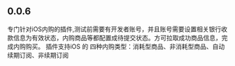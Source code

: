 ## 0.0.6

专门针对iOS内购的插件,测试前需要有开发者账号，并且账号需要设置相关银行收款信息为有效状态，内购商品等都配置成待提交状态。方可拉取成功商品信息，完成内购购买。
插件支持iOS 的 四种内购类型：消耗型商品、非消耗型商品、自动续期订阅、非续期订阅
